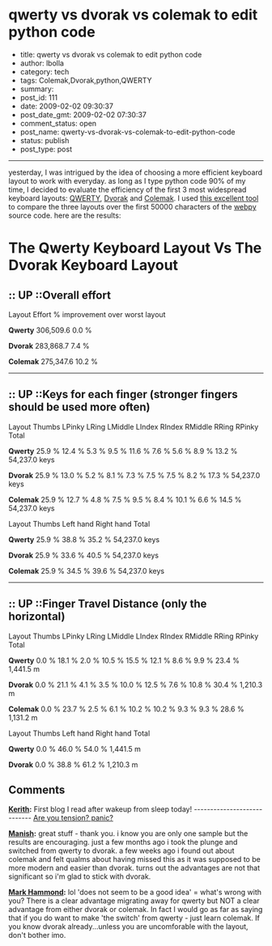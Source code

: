 # qwerty vs dvorak vs colemak to edit python code

- title: qwerty vs dvorak vs colemak to edit python code
- author: lbolla
- category: tech
- tags: Colemak,Dvorak,python,QWERTY
- summary: 
- post_id: 111
- date: 2009-02-02 09:30:37
- post_date_gmt: 2009-02-02 07:30:37
- comment_status: open
- post_name: qwerty-vs-dvorak-vs-colemak-to-edit-python-code
- status: publish
- post_type: post

----------------

<!--Comparison between QWERTY, Dvorak and Colemak keyboard layouts to edit Python code.-->

yesterday, I was intrigued by the idea of choosing a more efficient keyboard layout to work with everyday. as long as I type python code 90% of my time, I decided to evaluate the efficiency of the first 3 most widespread keyboard layouts: [QWERTY][1], [Dvorak][2] and [Colemak][3]. I used [this excellent tool][4] to compare the three layouts over the first 50000 characters of the [webpy][5] source code. here are the results: 

# The Qwerty Keyboard Layout Vs The Dvorak Keyboard Layout

## :: UP ::Overall effort

Layout
Effort
% improvement over worst layout

**Qwerty**
306,509.6
0.0 %

**Dvorak**
283,868.7
7.4 %

**Colemak**
275,347.6
10.2 %

* * *

## :: UP ::Keys for each finger (stronger fingers should be used more often)

Layout
Thumbs
LPinky
LRing
LMiddle
LIndex
RIndex
RMiddle
RRing
RPinky
Total

**Qwerty**
25.9 %
12.4 %
5.3 %
9.5 %
11.6 %
7.6 %
5.6 %
8.9 %
13.2 %
54,237.0 keys

**Dvorak**
25.9 %
13.0 %
5.2 %
8.1 %
7.3 %
7.5 %
7.5 %
8.2 %
17.3 %
54,237.0 keys

**Colemak**
25.9 %
12.7 %
4.8 %
7.5 %
9.5 %
8.4 %
10.1 %
6.6 %
14.5 %
54,237.0 keys

Layout
Thumbs
Left hand
Right hand
Total

**Qwerty**
25.9 %
38.8 %
35.2 %
54,237.0 keys

**Dvorak**
25.9 %
33.6 %
40.5 %
54,237.0 keys

**Colemak**
25.9 %
34.5 %
39.6 %
54,237.0 keys

* * *

## :: UP ::Finger Travel Distance (only the horizontal)

Layout
Thumbs
LPinky
LRing
LMiddle
LIndex
RIndex
RMiddle
RRing
RPinky
Total

**Qwerty**
0.0 %
18.1 %
2.0 %
10.5 %
15.5 %
12.1 %
8.6 %
9.9 %
23.4 %
1,441.5 m

**Dvorak**
0.0 %
21.1 %
4.1 %
3.5 %
10.0 %
12.5 %
7.6 %
10.8 %
30.4 %
1,210.3 m

**Colemak**
0.0 %
23.7 %
2.5 %
6.1 %
10.2 %
10.2 %
9.3 %
9.3 %
28.6 %
1,131.2 m

Layout
Thumbs
Left hand
Right hand
Total

**Qwerty**
0.0 %
46.0 %
54.0 %
1,441.5 m

**Dvorak**
0.0 %
38.8 %
61.2 %
1,210.3 m

   [1]: http://en.wikipedia.org/wiki/QWERTY
   [2]: http://en.wikipedia.org/wiki/Dvorak_Simplified_Keyboard
   [3]: http://en.wikipedia.org/wiki/Colemak
   [4]: http://www.codeaxe.co.uk/dvorak/
   [5]: http://webpy.org/

## Comments

**[Kerith](#59 "2009-03-03 16:52:16"):** First blog I read after wakeup from sleep today! ---------------------------- [Are you tension? panic?][1]

   [1]: http://www.google.com/url?q=http://rosezy.panicaway.hop.clickbank.net/%3Ftid%3DPANIC&sa=X&ct=targetlink&ust=1236093308612693&usg=AFQjCNEOXPwQzGqCH1QN6wBBkbkOvoHFuA

**[Manish](#60 "2009-05-08 01:31:09"):** great stuff - thank you. i know you are only one sample but the results are encouraging. just a few months ago i took the plunge and switched from qwerty to dvorak. a few weeks ago i found out about colemak and felt qualms about having missed this as it was supposed to be more modern and easier than dvorak. turns out the advantages are not that significant so i'm glad to stick with dvorak.

**[Mark Hammond](#61 "2010-11-21 02:07:53"):** lol 'does not seem to be a good idea' = what's wrong with you? There is a clear advantage migrating away for qwerty but NOT a clear advantage from either dvorak or colemak. In fact I would go as far as saying that if you do want to make 'the switch' from qwerty - just learn colemak. If you know dvorak already...unless you are uncomforable with the layout, don't bother imo.

